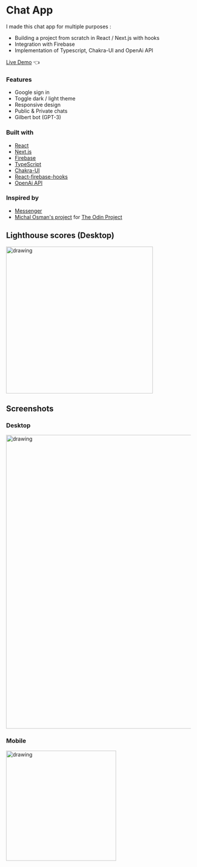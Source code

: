# Chat App

I made this chat app for multiple purposes :
- Building a project from scratch in React / Next.js with hooks
- Integration with Firebase
- Implementation of Typescript, Chakra-UI and OpenAi API

[Live Demo](https://blabla-19-90-firebase.vercel.app/) :point_left:

### Features

- Google sign in
- Toggle dark / light theme
- Responsive design
- Public & Private chats
- Gilbert bot (GPT-3)

### Built with

- [React](https://reactjs.org/)
- [Next.js](https://nextjs.org/)
- [Firebase](https://firebase.google.com/)
- [TypeScript](https://www.typescriptlang.org/)
- [Chakra-UI](https://chakra-ui.com/)
- [React-firebase-hooks](https://github.com/CSFrequency/react-firebase-hooks)
- [OpenAi API](https://beta.openai.com/)

### Inspired by

- [Messenger](https://messenger.com)
- [Michal Osman's project](https://github.com/michalosman/chat-app-firebase) for [The Odin Project](https://www.theodinproject.com)


## Lighthouse scores (Desktop)

<img src="https://user-images.githubusercontent.com/42913023/195073547-f8dfd16d-7119-4a08-ace6-3e7443003198.jpg" alt="drawing" width="400"/>


## Screenshots

### Desktop

<img src="https://user-images.githubusercontent.com/42913023/198327232-bcbf9a03-4ce0-473e-aecd-fb526bab79e8.png" alt="drawing" width="800"/>

### Mobile

<img src="https://user-images.githubusercontent.com/42913023/198327723-f0ab2402-0460-4248-9e1c-fac24edeaa9f.png" alt="drawing" width="300"/>
